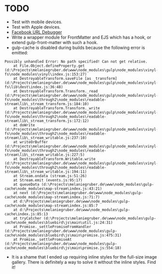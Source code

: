 # TODO
* Test with mobile devices.
* Test with Apple devices.
* [Facebook URL Debugger](https://developers.facebook.com/tools/debug/)
* Write a wrapper module for FrontMatter and EJS which has a hook, or extend gulp-front-matter with such a hook.
* gulp-cache is disabled during builds because the following error is emitted:
```
Possibly unhandled Error: No path specified! Can not get relative.
    at File.Object.defineProperty.get (d:\Projects\melaniegruber.de\www\node_modules\gulp\node_modules\vinyl-fs\node_modules\vinyl\index.js:153:27)
    at DestroyableTransform.saveFile [as _transform] (d:\Projects\melaniegruber.de\www\node_modules\gulp\node_modules\vinyl-fs\lib\dest\index.js:36:48)
    at DestroyableTransform.Transform._read (d:\Projects\melaniegruber.de\www\node_modules\gulp\node_modules\vinyl-fs\node_modules\through2\node_modules\readable-stream\lib\_stream_transform.js:184:10)
    at DestroyableTransform.Transform._write (d:\Projects\melaniegruber.de\www\node_modules\gulp\node_modules\vinyl-fs\node_modules\through2\node_modules\readable-stream\lib\_stream_transform.js:172:12)
    at doWrite (d:\Projects\melaniegruber.de\www\node_modules\gulp\node_modules\vinyl-fs\node_modules\through2\node_modules\readable-stream\lib\_stream_writable.js:237:10)
    at writeOrBuffer (d:\Projects\melaniegruber.de\www\node_modules\gulp\node_modules\vinyl-fs\node_modules\through2\node_modules\readable-stream\lib\_stream_writable.js:227:5)
    at DestroyableTransform.Writable.write (d:\Projects\melaniegruber.de\www\node_modules\gulp\node_modules\vinyl-fs\node_modules\through2\node_modules\readable-stream\lib\_stream_writable.js:194:11)
    at Stream.ondata (stream.js:51:26)
    at Stream.emit (events.js:95:17)
    at queueData (d:\Projects\melaniegruber.de\www\node_modules\gulp-cache\node_modules\map-stream\index.js:43:21)
    at next (d:\Projects\melaniegruber.de\www\node_modules\gulp-cache\node_modules\map-stream\index.js:71:7)
    at d:\Projects\melaniegruber.de\www\node_modules\gulp-cache\node_modules\map-stream\index.js:85:7
    at d:\Projects\melaniegruber.de\www\node_modules\gulp-cache\index.js:85:13
    at tryCatcher (d:\Projects\melaniegruber.de\www\node_modules\gulp-cache\node_modules\bluebird\js\main\util.js:24:31)
    at Promise._settlePromiseFromHandler (d:\Projects\melaniegruber.de\www\node_modules\gulp-cache\node_modules\bluebird\js\main\promise.js:475:31)
    at Promise._settlePromiseAt (d:\Projects\melaniegruber.de\www\node_modules\gulp-cache\node_modules\bluebird\js\main\promise.js:554:18)
```
* It is a shame that I ended up requiring inline styles for the full-size image gallery. There is definitely a way to
  solve it without the inline styles. Find it!
